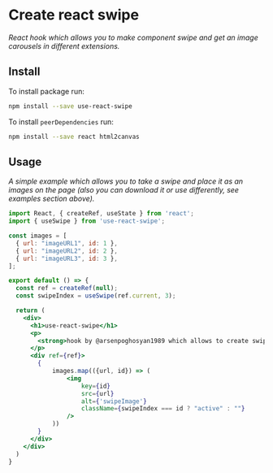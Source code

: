 # Create react swipe

_React hook which allows you to make component swipe and get an image carousels in different extensions._

## Install

To install package run:
```bash
npm install --save use-react-swipe
```

To install `peerDependencies` run:
```bash
npm install --save react html2canvas
```

## Usage

_A simple example which allows you to take a swipe and place it as an images on the page (also you can download it or use differently, see examples section above)._

```jsx
import React, { createRef, useState } from 'react';
import { useSwipe } from 'use-react-swipe';

const images = [
  { url: "imageURL1", id: 1 },
  { url: "imageURL2", id: 2 },
  { url: "imageURL3", id: 3 },
];

export default () => {
  const ref = createRef(null);
  const swipeIndex = useSwipe(ref.current, 3);

  return (
    <div>
      <h1>use-react-swipe</h1>
      <p>
        <strong>hook by @arsenpoghosyan1989 which allows to create swipes</strong>
      </p>
      <div ref={ref}>
        {
            images.map(({url, id}) => (
                <img
                    key={id}
                    src={url}
                    alt={'swipeImage'}
                    className={swipeIndex === id ? "active" : ""}
                />
            ))
        }
      </div>
    </div>
  )
}
```
